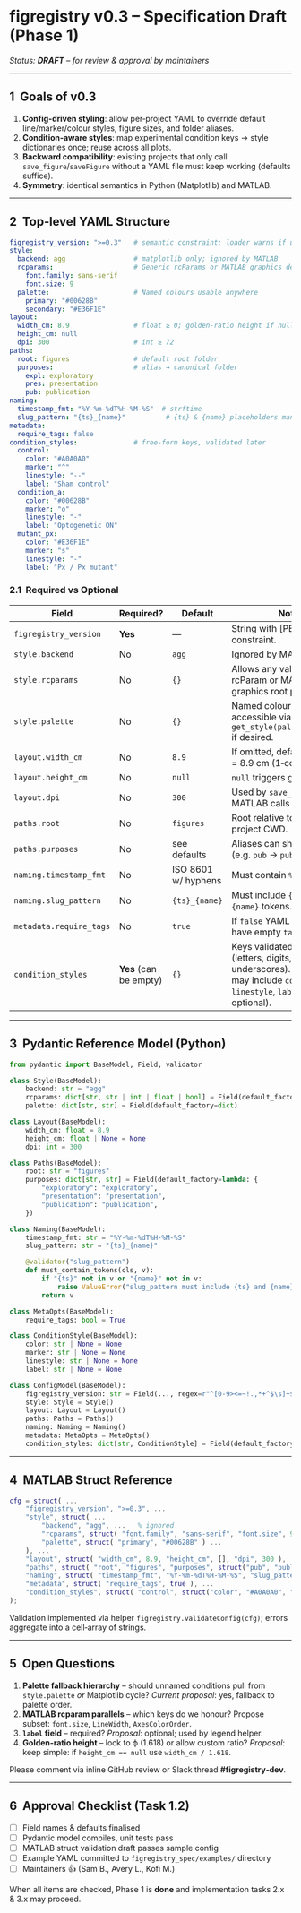 # figregistry v0.3 – **Specification Draft** (Phase 1)

*Status: **DRAFT** – for review & approval by maintainers*

---

## 1  Goals of v0.3

1. **Config‑driven styling**: allow per‑project YAML to override default line/marker/colour styles, figure sizes, and folder aliases.
2. **Condition‑aware styles**: map experimental condition keys → style dictionaries once; reuse across all plots.
3. **Backward compatibility**: existing projects that only call `save_figure`/`saveFigure` without a YAML file must keep working (defaults suffice).
4. **Symmetry**: identical semantics in Python (Matplotlib) and MATLAB.

---

## 2  Top‑level YAML Structure

```yaml
figregistry_version: ">=0.3"   # semantic constraint; loader warns if unmet
style:
  backend: agg                 # matplotlib only; ignored by MATLAB
  rcparams:                    # Generic rcParams or MATLAB graphics defaults
    font.family: sans-serif
    font.size: 9
  palette:                     # Named colours usable anywhere
    primary: "#00628B"
    secondary: "#E36F1E"
layout:
  width_cm: 8.9                # float ≥ 0; golden‑ratio height if null
  height_cm: null
  dpi: 300                     # int ≥ 72
paths:
  root: figures                # default root folder
  purposes:                    # alias → canonical folder
    expl: exploratory
    pres: presentation
    pub: publication
naming:
  timestamp_fmt: "%Y-%m-%dT%H-%M-%S"  # strftime
  slug_pattern: "{ts}_{name}"          # {ts} & {name} placeholders mandatory
metadata:
  require_tags: false
condition_styles:              # free‑form keys, validated later
  control:
    color: "#A0A0A0"
    marker: "^"
    linestyle: "--"
    label: "Sham control"
  condition_a:
    color: "#00628B"
    marker: "o"
    linestyle: "-"
    label: "Optogenetic ON"
  mutant_px:
    color: "#E36F1E"
    marker: "s"
    linestyle: "-"
    label: "Px / Px mutant"
```

### 2.1  Required vs Optional

| Field                   | Required?              | Default             | Notes                                                                                                                                        |
| ----------------------- | ---------------------- | ------------------- | -------------------------------------------------------------------------------------------------------------------------------------------- |
| `figregistry_version`   | **Yes**                | —                   | String with \[PEP 440] constraint.                                                                                                           |
| `style.backend`         | No                     | `agg`               | Ignored by MATLAB.                                                                                                                           |
| `style.rcparams`        | No                     | `{}`                | Allows any valid Matplotlib rcParam or MATLAB graphics root property.                                                                        |
| `style.palette`         | No                     | `{}`                | Named colours become accessible via `get_style(palette.primary)` if desired.                                                                 |
| `layout.width_cm`       | No                     | `8.9`               | If omitted, default width = 8.9 cm (1‑col journal).                                                                                          |
| `layout.height_cm`      | No                     | `null`              | `null` triggers golden ratio.                                                                                                                |
| `layout.dpi`            | No                     | `300`               | Used by `save_figure`; MATLAB calls `print -r300`.                                                                                           |
| `paths.root`            | No                     | `figures`           | Root relative to project CWD.                                                                                                                |
| `paths.purposes`        | No                     | see defaults        | Aliases can shorten calls (e.g. `pub` → `publication`).                                                                                      |
| `naming.timestamp_fmt`  | No                     | ISO 8601 w/ hyphens | Must contain `%Y` etc.                                                                                                                       |
| `naming.slug_pattern`   | No                     | `{ts}_{name}`       | Must include `{ts}` and `{name}` tokens.                                                                                                     |
| `metadata.require_tags` | No                     | `true`              | If `false` YAML side‑car may have empty `tags:` list.                                                                                        |
| `condition_styles`      | **Yes** (can be empty) | `{}`                | Keys validated as identifiers (letters, digits, underscores). Each value may include `color`, `marker`, `linestyle`, `label` (all optional). |

---

## 3  Pydantic Reference Model (Python)

```python
from pydantic import BaseModel, Field, validator

class Style(BaseModel):
    backend: str = "agg"
    rcparams: dict[str, str | int | float | bool] = Field(default_factory=dict)
    palette: dict[str, str] = Field(default_factory=dict)

class Layout(BaseModel):
    width_cm: float = 8.9
    height_cm: float | None = None
    dpi: int = 300

class Paths(BaseModel):
    root: str = "figures"
    purposes: dict[str, str] = Field(default_factory=lambda: {
        "exploratory": "exploratory",
        "presentation": "presentation",
        "publication": "publication",
    })

class Naming(BaseModel):
    timestamp_fmt: str = "%Y-%m-%dT%H-%M-%S"
    slug_pattern: str = "{ts}_{name}"

    @validator("slug_pattern")
    def must_contain_tokens(cls, v):
        if "{ts}" not in v or "{name}" not in v:
            raise ValueError("slug_pattern must include {ts} and {name} tokens")
        return v

class MetaOpts(BaseModel):
    require_tags: bool = True

class ConditionStyle(BaseModel):
    color: str | None = None
    marker: str | None = None
    linestyle: str | None = None
    label: str | None = None

class ConfigModel(BaseModel):
    figregistry_version: str = Field(..., regex=r"^[0-9><=~!.,*+^$\s]+$")
    style: Style = Style()
    layout: Layout = Layout()
    paths: Paths = Paths()
    naming: Naming = Naming()
    metadata: MetaOpts = MetaOpts()
    condition_styles: dict[str, ConditionStyle] = Field(default_factory=dict)
```

---

## 4  MATLAB Struct Reference

```matlab
cfg = struct( ...
    "figregistry_version", ">=0.3", ...
    "style", struct( ...
        "backend", "agg", ...   % ignored
        "rcparams", struct( "font.family", "sans-serif", "font.size", 9 ), ...
        "palette", struct( "primary", "#00628B" ) ...
    ), ...
    "layout", struct( "width_cm", 8.9, "height_cm", [], "dpi", 300 ), ...
    "paths", struct( "root", "figures", "purposes", struct("pub", "publication") ), ...
    "naming", struct( "timestamp_fmt", "%Y-%m-%dT%H-%M-%S", "slug_pattern", "{ts}_{name}" ), ...
    "metadata", struct( "require_tags", true ), ...
    "condition_styles", struct( "control", struct("color", "#A0A0A0", "marker", "^" ) ) ...
);
```

Validation implemented via helper `figregistry.validateConfig(cfg)`; errors aggregate into a cell‑array of strings.

---

## 5  Open Questions

1. **Palette fallback hierarchy** – should unnamed conditions pull from `style.palette` *or* Matplotlib cycle?
   *Current proposal*: yes, fallback to palette order.
2. **MATLAB rcparam parallels** – which keys do we honour? Propose subset: `font.size`, `LineWidth`, `AxesColorOrder`.
3. **`label` field** – required?
   *Proposal*: optional; used by legend helper.
4. **Golden‑ratio height** – lock to ϕ (1.618) or allow custom ratio?
   *Proposal*: keep simple: if `height_cm == null` use `width_cm / 1.618`.

Please comment via inline GitHub review or Slack thread **#figregistry‑dev**.

---

## 6  Approval Checklist (Task 1.2)

* [ ] Field names & defaults finalised
* [ ] Pydantic model compiles, unit tests pass
* [ ] MATLAB struct validation draft passes sample config
* [ ] Example YAML committed to `figregistry_spec/examples/` directory
* [ ] Maintainers 👍  (Sam B., Avery L., Kofi M.)

When all items are checked, Phase 1 is **done** and implementation tasks 2.x & 3.x may proceed.
